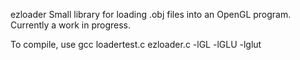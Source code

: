 ezloader
Small library for loading .obj files into an OpenGL program.
Currently a work in progress.

To compile, use
gcc loadertest.c ezloader.c -lGL -lGLU -lglut

